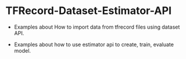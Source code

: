# TFRecord-Dataset-Estimator-API
* Examples about How to import data from tfrecord files using dataset API.

* Examples about how to use estimator api to create, train, evaluate model.
